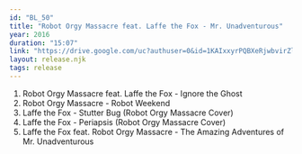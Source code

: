 ```yaml
---
id: "BL_50"
title: "Robot Orgy Massacre feat. Laffe the Fox - Mr. Unadventurous"
year: 2016
duration: "15:07"
link: "https://drive.google.com/uc?authuser=0&id=1KAIxxyrPQBXeRjwbvirZl7fnVLhce6kV&export=download"
layout: release.njk
tags: release
---
```


01. Robot Orgy Massacre feat. Laffe the Fox - Ignore the Ghost
02. Robot Orgy Massacre - Robot Weekend
03. Laffe the Fox - Stutter Bug (Robot Orgy Massacre Cover)
04. Laffe the Fox - Periapsis (Robot Orgy Massacre Cover)
05. Laffe the Fox feat. Robot Orgy Massacre - The Amazing Adventures of Mr. Unadventurous
